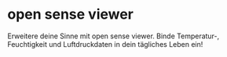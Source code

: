 # open sense viewer
Erweitere deine Sinne mit open sense viewer. Binde Temperatur-, Feuchtigkeit und Luftdruckdaten in dein tägliches Leben ein!
